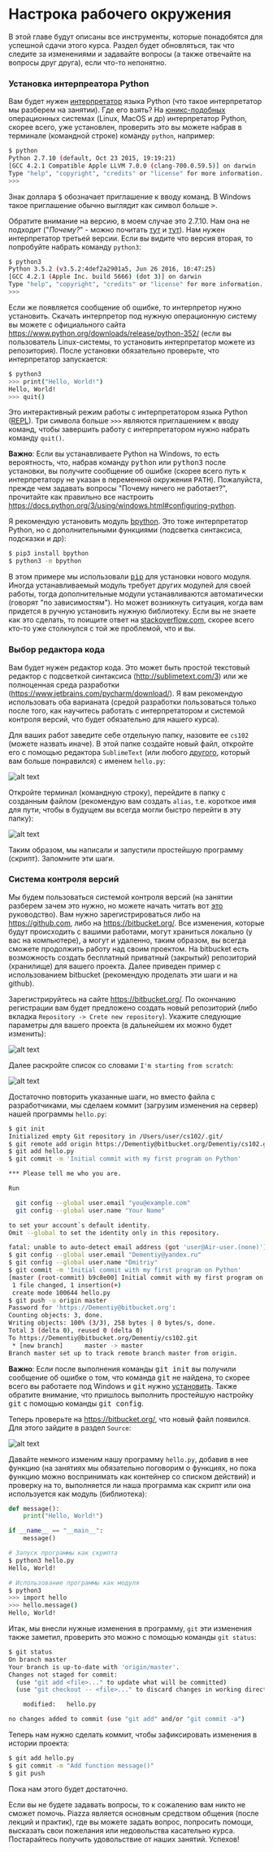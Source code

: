 # Настрока рабочего окружения

В этой главе будут описаны все инструменты, которые понадобятся для успешной сдачи этого курса. Раздел будет обновляться, так что следите за изменениями и задавайте вопросы (а также отвечайте на вопросы друг друга), если что-то непонятно.

### Установка интерпреатора Python

Вам будет нужен [интерпретатор](http://stackoverflow.com/questions/2377273/how-does-an-interpreter-compiler-work) языка Python (что такое интерпретатор мы разберем на занятии). Где его взять? На [юникс-подобных](https://ru.wikipedia.org/wiki/UNIX-подобная_операционная_система) операционных системах (Linux, MacOS и др) интерпретатор Python, скорее всего, уже установлен, проверить это вы можете набрав в терминале (командной строке) команду `python`, например:
```sh
$ python
Python 2.7.10 (default, Oct 23 2015, 19:19:21) 
[GCC 4.2.1 Compatible Apple LLVM 7.0.0 (clang-700.0.59.5)] on darwin
Type "help", "copyright", "credits" or "license" for more information.
>>>
```

<div class="alert alert-info">
Знак доллара <tt>$</tt> обозначает приглашение к вводу команд. В Windows такое приглашение обычно выглядит как символ больше <tt>></tt>.
</div>

Обратите внимание на версию, в моем случае это 2.7.10. Нам она не подходит ("*Почему?*" - можно почитать [тут](https://wiki.python.org/moin/Python2orPython3) и [тут](http://sebastianraschka.com/Articles/2014_python_2_3_key_diff.html)). Нам нужен интерпретатор третьей версии. Если вы видите что версия вторая, то попробуйте набрать команду `python3`:
```sh
$ python3
Python 3.5.2 (v3.5.2:4def2a2901a5, Jun 26 2016, 10:47:25) 
[GCC 4.2.1 (Apple Inc. build 5666) (dot 3)] on darwin
Type "help", "copyright", "credits" or "license" for more information.
>>>
```
Если же появляется сообщение об ошибке, то интерпретор нужно установить. Скачать интерпретор под нужную операционную систему вы можете с официального сайта https://www.python.org/downloads/release/python-352/ (если вы пользователь Linux-системы, то установить интерпретатор можете из репозитория).
После установки обязательно проверьте, что интерпретатор запускается:
```sh
$ python3
>>> print("Hello, World!")
Hello, World!
>>> quit()
```

Это интерактивный режим работы с интерпретатором языка Python ([REPL](https://ru.wikipedia.org/wiki/REPL)). Три символа больше `>>>` являются приглашением к вводу команд, чтобы завершить работу с интерпретатором нужно набрать команду `quit()`.

<div class="alert alert-info">
<strong>Важно</strong>: Если вы устанавливаете Python на Windows, то есть вероятность, что, набрав команду <tt>python</tt> или <tt>python3</tt> после установки, вы получите сообщение об ошибке (скорее всего путь к интерпретатору не указан в переменной окружения <tt>PATH</tt>). Пожалуйста, прежде чем задавать вопросы "Почему ничего не работает?", прочитайте как правильно все настроить <a href='https://docs.python.org/3/using/windows.html#configuring-python'>https://docs.python.org/3/using/windows.html#configuring-python</a>.
</div>

Я рекомендую установить модуль [bpython](http://www.bpython-interpreter.org). Это тоже интерпретатор Python, но с дополнительными функциями (подсветка синтаксиса, подсказки и др):
```sh
$ pip3 install bpython
$ python3 -m bpython
```
<div class="alert alert-info">
В этом примере мы использовали <a href="https://docs.python.org/3.5/installing/index.html"><tt>pip</tt></a> для установки нового модуля. Иногда устанавливаемый модуль требует других модулей для своей работы, тогда дополнительные модули устанавливаются автоматически (говорят "по зависимостям"). Но может возникнуть ситуация, когда вам придется в ручную установить нужную библиотеку. Если вы не знаете как это сделать, то поищите ответ на <a href="http://stackoverflow.com">stackoverflow.com</a>, скорее всего кто-то уже столкнулся с той же проблемой, что и вы.
</div>

### Выбор редактора кода

Вам будет нужен редактор кода. Это может быть простой текстовый редактор с подсветкой синтаксиса (http://sublimetext.com/3) или же полноценная среда разработки (https://www.jetbrains.com/pycharm/download/). Я вам рекомендую использовать оба варианата (средой разработки пользоваться только после того, как научитесь работать с интерпретатором и системой контроля версий, что будет обязательно для нашего курса).

Для ваших работ заведите себе отдельную папку, назовите ее `cs102` (можете назвать иначе). В этой папке создайте новый файл, откройте его с помощью редактора `SublimeText` (или любого [другого](https://wiki.python.org/moin/PythonEditors), который вам больше понравился) с именем `hello.py`:

![alt text](hello_world.png "")

Откройте терминал (командную строку), перейдите в папку с созданным файлом (рекомендую вам создать `alias`, т.е. короткое имя для пути, чтобы в будущем вы всегда могли быстро перейти в эту папку):

![alt text](hello_cmd.png "")

Таким образом, мы написали и запустили простейшую программу (скрипт). Запомните эти шаги.

### Система контроля версий

Мы будем пользоваться системой контроля версий (на занятии разберем зачем это нужно, но можете начать читать вот [это](https://git-scm.com/book/ru/v1/Введение-О-контроле-версий) руководство). Вам нужно зарегистрироваться либо на https://github.com, либо на https://bitbucket.org/. Все изменения, которые будут происходить с вашими работами, могут храниться локально (у вас на компьютере), а могут и удаленно, таким образом, вы всегда сможете продолжить работу над своим проектом. На bitbucket есть возможность создать бесплатный приватный (закрытый) репозиторий (хранилище) для вашего проекта. Далее приведен пример с использованием bitbucket (рекомендую проделать эти шаги и на github).

Зарегистрируйтесь на сайте https://bitbucket.org/. По окончанию регистрации вам будет предложено создать новый репозиторий (либо вкладка `Repository -> Crete new repository`). Укажите следующие параметры для вашего проекта (в дальнейшем их можно будет изменить):

![alt text](bitbucket.png "")

Далее раскройте список со словами `I'm starting from scratch`:

![alt text](scratch.png "")

Достаточно повторить указанные шаги, но вместо файла с разработчиками, мы сделаем коммит (загрузим изменения на сервер) нашей программы `hello.py`:
```sh
$ git init
Initialized empty Git repository in /Users/user/cs102/.git/
$ git remote add origin https://Dementiy@bitbucket.org/Dementiy/cs102.git
$ git add hello.py 
$ git commit -m 'Initial commit with my first program on Python'

*** Please tell me who you are.

Run

  git config --global user.email "you@example.com"
  git config --global user.name "Your Name"

to set your account`s default identity.
Omit --global to set the identity only in this repository.

fatal: unable to auto-detect email address (got 'user@Air-user.(none)')
$ git config --global user.email "Dementiy@yandex.ru"
$ git config --global user.name "Dmitriy"
$ git commit -m 'Initial commit with my first program on Python'
[master (root-commit) b9c8e00] Initial commit with my first program on Python
 1 file changed, 1 insertion(+)
 create mode 100644 hello.py
$ git push -u origin master
Password for 'https://Dementiy@bitbucket.org': 
Counting objects: 3, done.
Writing objects: 100% (3/3), 258 bytes | 0 bytes/s, done.
Total 3 (delta 0), reused 0 (delta 0)
To https://Dementiy@bitbucket.org/Dementiy/cs102.git
 * [new branch]      master -> master
Branch master set up to track remote branch master from origin.
```

<div class="alert alert-info">
<strong>Важно</strong>: Если после выполнения команды <tt>git init</tt> вы получили сообщение об ошибке о том, что команда <tt>git</tt> не найдена, то скорее всего вы работаете под Windows и <tt>git</tt> нужно <a href="https://git-scm.com/download/win">установить</a>.  Также обратите внимание, что пришлось выполнить простейшую настройку <tt>git</tt> с помощью команды <tt>git config</tt>.
</div>

Теперь проверьте на https://bitbucket.org/, что новый файл появился. Для этого зайдите в раздел `Source`:

![alt text](source.png "")

Давайте немного изменим нашу программу `hello.py`, добавив в нее функцию (на занятиях мы обязательно поговорим о функциях, но пока функцию можно воспринимать как контейнер со списком действий) и проверку на то, выполняется ли наша программа как скрипт или она используется как модуль (библиотека):

```python
def message():
    print("Hello, World!")

if __name__ == "__main__":
    message()
```

```sh
# Запуск программы как скрипта
$ python3 hello.py
Hello, World!

# Использование программы как модуля
$ python3
>>> import hello
>>> hello.message()
Hello, World!
```

Итак, мы внесли нужные изменения в программу, `git` эти изменения также заметил, проверить это можно с помощью команды `git status`:

```sh
$ git status
On branch master
Your branch is up-to-date with 'origin/master'.
Changes not staged for commit:
  (use "git add <file>..." to update what will be committed)
  (use "git checkout -- <file>..." to discard changes in working directory)

	modified:   hello.py

no changes added to commit (use "git add" and/or "git commit -a")
```
Теперь нам нужно сделать коммит, чтобы зафиксировать изменения в истории проекта:
```sh
$ git add hello.py 
$ git commit -m "Add function message()"
$ git push
```

Пока нам этого будет достаточно.

<div class="alert alert-info">
Если вы не будете задавать вопросы, то к сожалению вам никто не сможет помочь. Piazza является основным средством общения (после лекций и практик), где вы можете задать вопрос, попросить помощи, высказать свои пожелания или недовольства касательно курса. Постарайтесь получить удовольствие от наших занятий. Успехов!
</div>